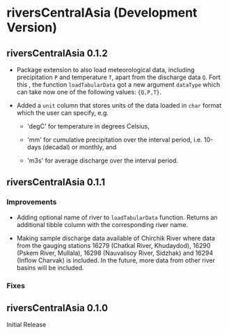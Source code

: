 # riversCentralAsia (Development Version)

## riversCentralAsia 0.1.2

-   Package extension to also load meteorological data, including precipitation `P` and temperature `T`, apart from the discharge data `Q`. Fort this , the function `loadTabularData` got a new argument `dataType` which can take now one of the following values: `{Q,P,T}`.

-   Added a `unit` column that stores units of the data loaded in `char` format which the user can specify, e.g.

    -   'degC' for temperature in degrees Celsius,

    -   'mm' for cumulative precipitation over the interval period, i.e. 10-days (decadal) or monthly, and

    -   'm3s' for average discharge over the interval period.

## riversCentralAsia 0.1.1

### Improvements

-   Adding optional name of river to `loadTabularData` function. Returns an additional tibble column with the corresponding river name.

-   Making sample discharge data available of Chirchik River where data from the gauging stations 16279 (Chatkal River, Khudaydod), 16290 (Pskem River, Mullala), 16298 (Nauvalisoy River, Sidzhak) and 16294 (Inflow Charvak) is included. In the future, more data from other river basins will be included.

### Fixes

## riversCentralAsia 0.1.0

Initial Release

